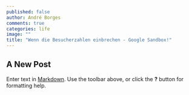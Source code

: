 ```yaml
---
published: false
author: André Borges
comments: true
categories: life
image: ""
title: "Wenn die Besucherzahlen einbrechen - Google Sandbox!"
---
```



## A New Post

Enter text in [Markdown](http://daringfireball.net/projects/markdown/). Use the toolbar above, or click the **?** button for formatting help.

